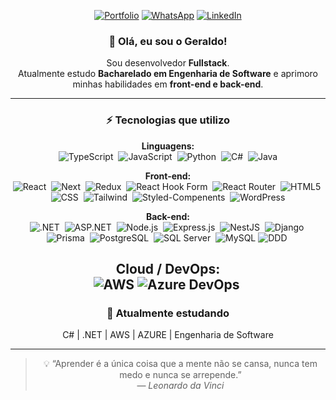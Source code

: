 <div align="center"> 

[![Portfolio](https://img.shields.io/badge/Portfolio-%23000000.svg?style=for-the-badge&logo=firefox&logoColor=#FF7139)](https://www.geraldopereira.com.br)
[![WhatsApp](https://img.shields.io/badge/WhatsApp-25D366?style=for-the-badge&logo=whatsapp&logoColor=white)](https://contate.me/geraldopereiradsj)
[![LinkedIn](https://img.shields.io/badge/linkedin-%230077B5.svg?style=for-the-badge&logo=linkedin&logoColor=white)](https://www.linkedin.com/in/geraldo-pereirads/)

### 👋 Olá, eu sou o Geraldo!
Sou desenvolvedor **Fullstack**.  
Atualmente estudo **Bacharelado em Engenharia de Software** e aprimoro minhas habilidades em **front-end e back-end**.

---

### ⚡ Tecnologias que utilizo

**Linguagens:**  
![TypeScript](https://img.shields.io/badge/typescript-%23007ACC.svg?style=for-the-badge&logo=typescript&logoColor=white)&nbsp;
![JavaScript](https://img.shields.io/badge/javascript-%23F7DF1E.svg?style=for-the-badge&logo=javascript&logoColor=%23323330)&nbsp;
![Python](https://img.shields.io/badge/python-3670A0?style=for-the-badge&logo=python&logoColor=ffdd54)&nbsp;
![C#](https://img.shields.io/badge/c%23-%23239120.svg?style=for-the-badge&logo=csharp&logoColor=white)&nbsp;
![Java](https://img.shields.io/badge/Java-ED8B00?style=for-the-badge&logo=openjdk&logoColor=white)

**Front-end:**  
![React](https://img.shields.io/badge/react-%2361DAFB.svg?style=for-the-badge&logo=react&logoColor=%2320232a)&nbsp;
![Next](https://img.shields.io/badge/next-%2361DAFB.svg?style=for-the-badge&logo=react&logoColor=%2320232a)&nbsp;
![Redux](https://img.shields.io/badge/redux-%23593d88.svg?style=for-the-badge&logo=redux&logoColor=white)&nbsp;
![React Hook Form](https://img.shields.io/badge/React%20Hook%20Form-%23EC5990.svg?style=for-the-badge&logo=reacthookform&logoColor=white)&nbsp;
![React Router](https://img.shields.io/badge/React_Router-CA4245?style=for-the-badge&logo=react-router&logoColor=white)&nbsp;
![HTML5](https://img.shields.io/badge/-HTML5-%23E34F26?style=for-the-badge&logo=HTML5&logoColor=white)&nbsp;
![CSS](https://img.shields.io/badge/css3-%231572B6.svg?style=for-the-badge&logo=css3&logoColor=white)&nbsp;
![Tailwind](https://img.shields.io/badge/tailwindcss-%2338B2AC.svg?style=for-the-badge&logo=tailwind-css&logoColor=white)&nbsp;
![Styled-Compenents](https://img.shields.io/badge/styled--components-DB7093?style=for-the-badge&logo=styled-components&logoColor=white)&nbsp;
![WordPress](https://img.shields.io/badge/WordPress-%23117AC9.svg?style=for-the-badge&logo=WordPress&logoColor=white)

**Back-end:**  
![.NET](https://img.shields.io/badge/.NET-512BD4?style=for-the-badge&logo=.net&logoColor=white)&nbsp;
![ASP.NET](https://img.shields.io/badge/ASP.NET-512BD4?style=for-the-badge&logo=dotnet&logoColor=white)&nbsp;
![Node.js](https://img.shields.io/badge/node.js-6DA55F?style=for-the-badge&logo=node.js&logoColor=white)&nbsp;
![Express.js](https://img.shields.io/badge/express.js-%23404d59.svg?style=for-the-badge&logo=express&logoColor=%2361DAFB)&nbsp;
![NestJS](https://img.shields.io/badge/nestjs-%23E0234E.svg?style=for-the-badge&logo=nestjs&logoColor=white)&nbsp;
![Django](https://img.shields.io/badge/django-%23092E20.svg?style=for-the-badge&logo=django&logoColor=white)&nbsp;
![Prisma](https://img.shields.io/badge/Prisma-3982CE?style=for-the-badge&logo=Prisma&logoColor=white)&nbsp;
![PostgreSQL](https://img.shields.io/badge/postgres-%23316192.svg?style=for-the-badge&logo=postgresql&logoColor=white)&nbsp;
![SQL Server](https://img.shields.io/badge/SQLServer-007ACC?style=for-the-badge&logo=microsoft-sql-server&logoColor=white)&nbsp;
![MySQL](https://img.shields.io/badge/MySQL-4479A1?style=for-the-badge&logo=mysql&logoColor=white)
![DDD](https://img.shields.io/badge/DDD-FF6600?style=for-the-badge)&nbsp;

**Cloud / DevOps:**  
![AWS](https://img.shields.io/badge/AWS-%23FF9900.svg?style=for-the-badge&logo=amazon-aws&logoColor=white)
![Azure DevOps](https://img.shields.io/badge/Azure_DevOps-0078D7?style=for-the-badge&logo=azuredevops&logoColor=white)&nbsp;
---

### 📖 Atualmente estudando
C# | .NET | AWS | AZURE | Engenharia de Software

---

> 💡 “Aprender é a única coisa que a mente não se cansa, nunca tem medo e nunca se arrepende.”  
> — *Leonardo da Vinci*

</div>
